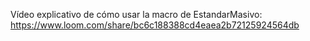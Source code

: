 Vídeo explicativo de cómo usar la macro de EstandarMasivo: https://www.loom.com/share/bc6c188388cd4eaea2b72125924564db
